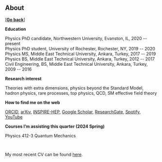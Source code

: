 ## About

\[[__Go back__](https://kagsimsek.github.io)\]

**Education**

Physics PhD candidate, Northwestern University, Evanston, IL, 2020 -- present <br>
Physics PhD student, University of Rochester, Rochester, NY, 2019 -- 2020 <br>
Physics MS, Middle East Technical University, Ankara, Turkey, 2017 -- 2019 <br>
Physics BS, Middle East Technical University, Ankara, Turkey, 2012 -- 2017 <br>
Civil Engineering, BS, Middle East Technical University, Ankara, Turkey, 2009 -- 2016 <br>

**Research interest**

Theories with extra dimensions, physics beyond the Standard Model, hadron physics, rare processes, top physics, QCD, SM effective field theory

**How to find me on the web**

[ORCID](https://orcid.org/0000-0003-1741-8908), 
[arXiv](https://arxiv.org/a/simsek_k_1.html), 
[INSPIRE-HEP](https://inspirehep.net/literature?q=a%20Kagan.Simsek.1), 
[Google Scholar](https://scholar.google.com/citations?hl=en&user=XZGHBbcAAAAJ), 
[ResearchGate](https://www.researchgate.net/profile/Kagan-Simsek),
[Spotify](https://open.spotify.com/artist/61Bqs23yCeYVBvbNtuA5tk?si=S67Hi7erRtq6dhJxLKoM9Q),
[YouTube](https://www.youtube.com/@pianofalan)

**Courses I’m assisting this quarter (2024 Spring)**

Physics 412-3 Quantum Mechanics

<br>
  
My most recent CV can be found [here](./files/cv/cv.pdf).
